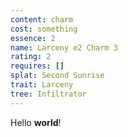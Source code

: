 ```yaml
---
content: charm
cost: something
essence: 2
name: Larceny e2 Charm 3
rating: 2
requires: []
splat: Second Sunrise
trait: Larceny
tree: Infiltrator
---
```


Hello **world**!
